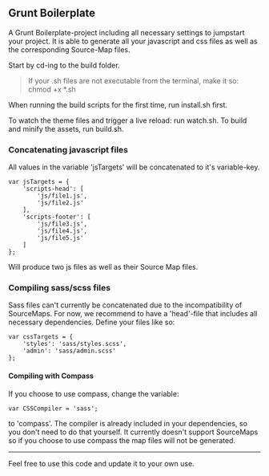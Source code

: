 ## Grunt Boilerplate

A Grunt Boilerplate-project including all necessary settings to jumpstart your project. It is able to generate all your javascript and css files as well as the corresponding Source-Map files.

Start by cd-ing to the build folder.

> If your .sh files are not executable from the terminal, make it so:
>     chmod +x *.sh

When running the build scripts for the first time, run install.sh first.

To watch the theme files and trigger a live reload: run watch.sh.
To build and minify the assets, run build.sh.

### Concatenating javascript files

All values in the variable 'jsTargets' will be concatenated to it's variable-key.

	var jsTargets = {
		'scripts-head': [
			'js/file1.js',
			'js/file2.js'
		],
		'scripts-footer': [
			'js/file3.js',
			'js/file4.js',
			'js/file5.js'
		]
	};

Will produce two js files as well as their Source Map files.

### Compiling sass/scss files

Sass files can't currently be concatenated due to the incompatibility of SourceMaps. For now, we recommend to have a 'head'-file that includes all necessary dependencies. Define your files like so:

	var cssTargets = {
		'styles': 'sass/styles.scss',
		'admin': 'sass/admin.scss'
	};

#### Compiling with Compass

If you choose to use compass, change the variable:

    var CSSCompiler = 'sass';

to 'compass'. The compiler is already included in your dependencies, so you don't need to do that yourself. It currently doesn't support SourceMaps so if you choose to use compass the map files will not be generated.

* * * * * * * * * *

Feel free to use this code and update it to your own use.
